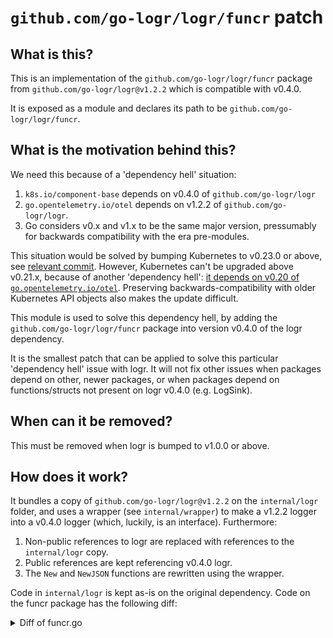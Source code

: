 # `github.com/go-logr/logr/funcr` patch

## What is this?

This is an implementation of the `github.com/go-logr/logr/funcr` package from `github.com/go-logr/logr@v1.2.2` which is compatible with v0.4.0. 

It is exposed as a module and declares its path to be `github.com/go-logr/logr/funcr`.

## What is the motivation behind this?

We need this because of a 'dependency hell' situation:

1. `k8s.io/component-base` depends on v0.4.0 of `github.com/go-logr/logr`
2. `go.opentelemetry.io/otel` depends on v1.2.2 of `github.com/go-logr/logr`.
3. Go considers v0.x and v1.x to be the same major version, pressumably for backwards compatibility with the era pre-modules.

This situation would be solved by bumping Kubernetes to v0.23.0 or above, see [relevant commit](https://github.com/kubernetes/kubernetes/commit/cb6a6537).
However, Kubernetes can't be upgraded above v0.21.x, because of another 'dependency hell': [it depends on v0.20 of `go.opentelemetry.io/otel`](https://github.com/kubernetes/kubernetes/issues/106536). Preserving backwards-compatibility with older Kubernetes API objects also makes the update difficult.

This module is used to solve this dependency hell, by adding the `github.com/go-logr/logr/funcr` package into version v0.4.0 of the logr dependency.

It is the smallest patch that can be applied to solve this particular 'dependency hell' issue with logr. It will not fix other issues when packages depend on other, newer packages, or when packages depend on functions/structs not present on logr v0.4.0 (e.g. LogSink).

## When can it be removed?

This must be removed when logr is bumped to v1.0.0 or above.

## How does it work?

It bundles a copy of `github.com/go-logr/logr@v1.2.2` on the `internal/logr` folder, and uses a wrapper (see `internal/wrapper`) to make a v1.2.2 logger into a v0.4.0 logger (which, luckily, is an interface). Furthermore:

1. Non-public references to logr are replaced with references to the `internal/logr` copy. 
2. Public references are kept referencing v0.4.0 logr.
3. The `New` and `NewJSON` functions are rewritten using the wrapper.

Code in `internal/logr` is kept as-is on the original dependency. Code on the funcr package has the following diff:

<details>

<summary> Diff of funcr.go </summary>

```diff
--- /Users/pablo.baeyens/Source/logr/funcr/funcr.go     2022-03-04 13:16:46.000000000 +0100
+++ internal/patch/logr/funcr/funcr.go  2022-03-04 13:50:08.000000000 +0100
@@ -46,11 +46,13 @@
        "time"
 
        "github.com/go-logr/logr"
+       v122Logr "github.com/go-logr/logr/funcr/internal/logr"
+       "github.com/go-logr/logr/funcr/internal/wrapper"
 )
 
 // New returns a logr.Logger which is implemented by an arbitrary function.
 func New(fn func(prefix, args string), opts Options) logr.Logger {
-       return logr.New(newSink(fn, NewFormatter(opts)))
+       return wrapper.Fromv122Logger(v122Logr.New(newSink(fn, NewFormatter(opts))))
 }
 
 // NewJSON returns a logr.Logger which is implemented by an arbitrary function
@@ -59,7 +61,7 @@
        fnWrapper := func(_, obj string) {
                fn(obj)
        }
-       return logr.New(newSink(fnWrapper, NewFormatterJSON(opts)))
+       return wrapper.Fromv122Logger(v122Logr.New(newSink(fnWrapper, NewFormatterJSON(opts))))
 }
 
 // Underlier exposes access to the underlying logging function. Since
@@ -70,7 +72,7 @@
        GetUnderlying() func(prefix, args string)
 }
 
-func newSink(fn func(prefix, args string), formatter Formatter) logr.LogSink {
+func newSink(fn func(prefix, args string), formatter Formatter) v122Logr.LogSink {
        l := &fnlogger{
                Formatter: formatter,
                write:     fn,
@@ -157,17 +159,17 @@
        write func(prefix, args string)
 }
 
-func (l fnlogger) WithName(name string) logr.LogSink {
+func (l fnlogger) WithName(name string) v122Logr.LogSink {
        l.Formatter.AddName(name)
        return &l
 }
 
-func (l fnlogger) WithValues(kvList ...interface{}) logr.LogSink {
+func (l fnlogger) WithValues(kvList ...interface{}) v122Logr.LogSink {
        l.Formatter.AddValues(kvList)
        return &l
 }
 
-func (l fnlogger) WithCallDepth(depth int) logr.LogSink {
+func (l fnlogger) WithCallDepth(depth int) v122Logr.LogSink {
        l.Formatter.AddCallDepth(depth)
        return &l
 }
@@ -187,8 +189,8 @@
 }
 
 // Assert conformance to the interfaces.
-var _ logr.LogSink = &fnlogger{}
-var _ logr.CallDepthLogSink = &fnlogger{}
+var _ v122Logr.LogSink = &fnlogger{}
+var _ v122Logr.CallDepthLogSink = &fnlogger{}
 var _ Underlier = &fnlogger{}
 
 // NewFormatter constructs a Formatter which emits a JSON-like key=value format.
@@ -224,7 +226,7 @@
 
 // Formatter is an opaque struct which can be embedded in a LogSink
 // implementation. It should be constructed with NewFormatter. Some of
-// its methods directly implement logr.LogSink.
+// its methods directly implement v122Logr.LogSink.
 type Formatter struct {
        outputFormat outputFormat
        prefix       string
@@ -348,7 +350,7 @@
        }
 
        // Handle types that take full control of logging.
-       if v, ok := value.(logr.Marshaler); ok {
+       if v, ok := value.(v122Logr.Marshaler); ok {
                // Replace the value with what the type wants to get logged.
                // That then gets handled below via reflection.
                value = invokeMarshaler(v)
@@ -597,7 +599,7 @@
        return false
 }
 
-func invokeMarshaler(m logr.Marshaler) (ret interface{}) {
+func invokeMarshaler(m v122Logr.Marshaler) (ret interface{}) {
        defer func() {
                if r := recover(); r != nil {
                        ret = fmt.Sprintf("<panic: %s>", r)
@@ -692,7 +694,7 @@
 // Init configures this Formatter from runtime info, such as the call depth
 // imposed by logr itself.
 // Note that this receiver is a pointer, so depth can be saved.
-func (f *Formatter) Init(info logr.RuntimeInfo) {
+func (f *Formatter) Init(info v122Logr.RuntimeInfo) {
        f.depth += info.CallDepth
 }

```

</details>
